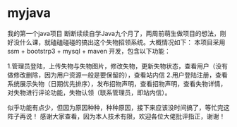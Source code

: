 # myjava
我的第一个java项目
断断续续自学Java九个月了，两周前萌生做项目的想法，刚好没什么课，就磕磕碰碰的搞出这个失物招领系统。大概情况如下：
本项目采用ssm + bootstrp3 + mysql + maven 开发，包含以下功能：

1.管理员登陆，上传失物与失物图片，修改失物，更新失物状态，查看用户（没有做修改删除，因为用户资源一般是要保留的），查看站内信
2.用户登陆注册，查看系统展示失物（日期优先排序），发布招物声明，查看招物声明，查看失物详情，对失物进行评论功能，失物认领（联系管理员，即站内信）。

似乎功能有点少，但因为原因种种，种种原因，接下来应该没时间搞了，等忙完这阵子再说！
感谢大家查看，因为本人技术有限，欢迎各位大佬批评指正，谢谢！
